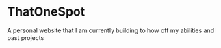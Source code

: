 # ThatOneSpot
A personal website that I am currently building to how off my abilities and past projects
